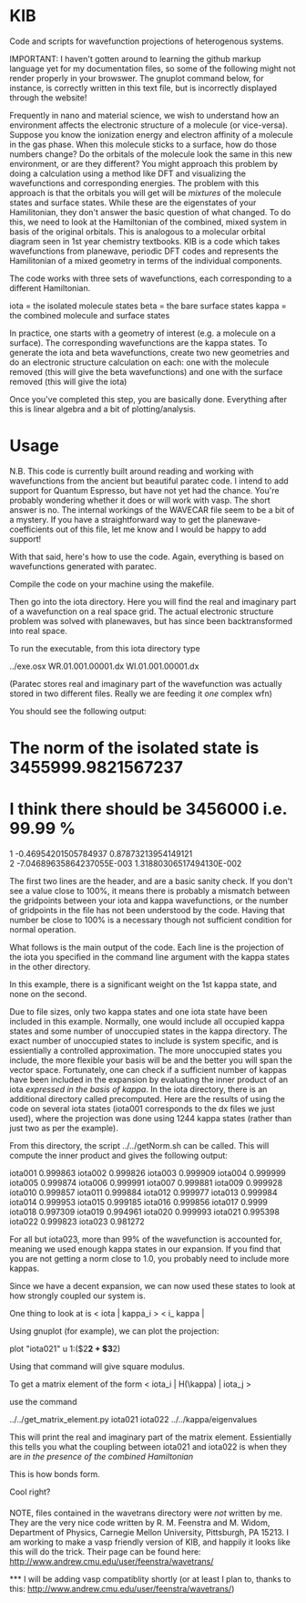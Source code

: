 KIB
===

Code and scripts for wavefunction projections of heterogenous systems. 

IMPORTANT: I haven't gotten around to learning the github markup language yet for my documentation files, so some of the following might not render properly in your browswer. The gnuplot command below, for instance, is correctly written in this text file, but is incorrectly displayed through the website!

Frequently in nano and material science, we wish to understand how an environment affects the electronic structure of a molecule (or vice-versa). Suppose you know the ionization energy and electron affinity of a molecule in the gas phase. When this molecule sticks to a surface, how do those numbers change? Do the orbitals of the molecule look the same in this new environment, or are they different? You might approach this problem by doing a calculation using a method like DFT and visualizing the wavefunctions and corresponding energies. The problem with this approach is that the orbitals you will get will be _mixtures_ of the molecule states and surface states. While these are the eigenstates of your Hamilitonian, they don't answer the basic question of what changed. To do this, we need to look at the Hamiltonian of the combined, mixed system in basis of the original orbitals. This is analogous to a molecular orbital diagram seen in 1st year chemistry textbooks. KIB is a code which takes wavefunctions from planewave, periodic DFT codes and represents the Hamilitonian of a mixed geometry in terms of the individual components.

The code works with three sets of wavefunctions, each corresponding to a different Hamiltonian.

iota = the isolated molecule states
beta = the bare surface states
kappa = the combined molecule and surface states

In practice, one starts with a geometry of interest (e.g. a molecule on a surface). The corresponding wavefunctions are the kappa states. To generate the iota and beta wavefunctions, create two new geometries and do an electronic structure calculation on each: one with the molecule removed (this will give the beta wavefunctions) and one with the surface removed (this will give the iota)

Once you've completed this step, you are basically done. Everything after this is linear algebra and a bit of plotting/analysis.

Usage
===

N.B. This code is currently built around reading and working with wavefunctions from the ancient but beautiful paratec code. I intend to add support for Quantum Espresso, but have not yet had the chance. You're probably wondering whether it does or will work with vasp. The short answer is no. The internal workings of the WAVECAR file seem to be a bit of a mystery. If you have a straightforward way to get the planewave-coefficients out of this file, let me know and I would be happy to add support!

With that said, here's how to use the code. Again, everything is based on wavefunctions generated with paratec.

Compile the code on your machine using the makefile.

Then go into the iota directory. Here you will find the real and imaginary part of a wavefunction on a real space grid. The actual electronic structure problem was solved with planewaves, but has since been backtransformed into real space.

To run the executable, from this iota directory type

../exe.osx WR.01.001.00001.dx WI.01.001.00001.dx

(Paratec stores real and imaginary part of the wavefunction was actually stored in two different files. Really we are feeding it _one_ complex wfn)

You should see the following output:

 # The norm of the isolated state is   3455999.9821567237     
 # I think there should be     3456000 i.e.    99.99 %
 1 -0.46954201505784937       0.87873213954149121     
 2 -7.04689635864237055E-003  1.31880306517494130E-002

The first two lines are the header, and are a basic sanity check. If you don't see a value close to 100%, it means there is probably a mismatch between the gridpoints between your iota and kappa wavefunctions, or the number of gridpoints in the file has not been understood by the code. Having that number be close to 100% is a necessary though not sufficient condition for normal operation.

What follows is the main output of the code. Each line is the projection of the iota you specified in the command line argument with the kappa states in the other directory.

In this example, there is a significant weight on the 1st kappa state, and none on the second.

Due to file sizes, only two kappa states and one iota state have been included in this example. Normally, one would include all occupied kappa states and some number of unoccupied states in the kappa directory. The exact number of unoccupied states to include is system specific, and is essientially a controlled approximation. The more unoccupied states you include, the more flexible your basis will be and the better you will span the vector space. Fortunately, one can check if a sufficient number of kappas have been included in the expansion by evaluating the inner product of an iota _expressed in the basis of kappa_. In the iota directory, there is an additional directory called precomputed. Here are the results of using the code on several iota states (iota001 corresponds to the dx files we just used), where the projection was done using 1244 kappa states (rather than just two as per the example).

From this directory, the script ../../getNorm.sh can be called. This will compute the inner product and gives the following output:

iota001  0.999863
iota002  0.999826
iota003  0.999909
iota004  0.999999
iota005  0.999874
iota006  0.999991
iota007  0.999881
iota009  0.999928
iota010  0.999857
iota011  0.999884
iota012  0.999977
iota013  0.999984
iota014  0.999953
iota015  0.999185
iota016  0.999856
iota017  0.9999
iota018  0.997309
iota019  0.994961
iota020  0.999993
iota021  0.995398
iota022  0.999823
iota023  0.981272

For all but iota023, more than 99% of the wavefunction is accounted for, meaning we used enough kappa states in our expansion. If you find that you are not getting a norm close to 1.0, you probably need to include more kappas.

Since we have a decent expansion, we can now used these states to look at how strongly coupled our system is.

One thing to look at is < iota | kappa_i > < i_ kappa |

Using gnuplot (for example), we can plot the projection:

plot "iota021" u 1:($2**2 + $3**2)

Using that command will give square modulus.

To get a matrix element of the form < iota_i | H(\kappa) | iota_j >

use the command 

../../get_matrix_element.py iota021 iota022 ../../kappa/eigenvalues

This will print the real and imaginary part of the matrix element. Essientially this tells you what the coupling between iota021 and iota022 is when they are _in the presence of the combined Hamiltonian_

This is how bonds form.

Cool right?

####

NOTE, files contained in the wavetrans directory were _not_ written by me. They are the very nice code written by R. M. Feenstra and M. Widom, Department of Physics, Carnegie Mellon University, Pittsburgh, PA 15213. I am working to make a vasp friendly version of KIB, and happily it looks like this will do the trick. Their page can be found here: http://www.andrew.cmu.edu/user/feenstra/wavetrans/

*** I will be adding vasp compatiblity shortly (or at least I plan to, thanks to this: http://www.andrew.cmu.edu/user/feenstra/wavetrans/)
